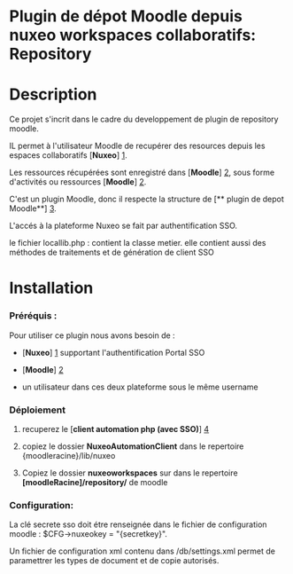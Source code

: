 **Plugin de dépot Moodle depuis nuxeo workspaces collaboratifs: Repository** 
============================================================================


Description 
===========

Ce projet s'incrit dans le cadre du developpement de plugin de repository moodle.

IL permet à l'utilisateur Moodle de recupérer des resources depuis les espaces collaboratifs [**Nuxeo**] [1].

Les ressources récupérées sont enregistré dans  [**Moodle**] [2], sous forme d'activités ou ressources  [**Moodle**] [2].


C'est un plugin Moodle, donc il respecte la structure de  [** plugin de depot Moodle**] [3].

L'accés à la plateforme Nuxeo se fait par authentification SSO.


le fichier locallib.php : contient la classe metier. elle contient aussi des méthodes de traitements et de génération de client SSO
	

Installation 
============

### 	Préréquis :
Pour utiliser ce plugin nous avons besoin de :

*	[**Nuxeo**] [1] supportant l'authentification Portal SSO 

*	[**Moodle**] [2] 

*	un utilisateur dans ces deux plateforme sous le même username

###	Déploiement

1. recuperez le [**client automation php (avec SSO)**] [4] 

2. copiez le dossier **NuxeoAutomationClient**  dans le repertoire {moodleracine}/lib/nuxeo 

3. Copiez le dossier **nuxeoworkspaces** sur dans le repertoire **[moodleRacine]/repository/** de moodle 
	

### 	Configuration: 

La clé secrete sso doit étre renseignée dans le fichier de configuration
moodle : $CFG->nuxeokey = "{secretkey}".

Un fichier de configuration xml contenu dans /db/settings.xml permet de paramettrer les types de document et de copie autorisés.


[1]: http://www.nuxeo.com/
[2]: https://moodle.org/
[3]: http://docs.moodle.org/dev/Repository_plugins
[4]: https://github.com/nuxeo/nuxeo-moodle-plugin/tree/master/moodle-plugin/moodle-plugin-automation
 
 
			 
	
